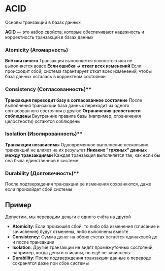 <h1>ACID</h1>
<p>Основы транзакций в базах данных</p>
<p><strong>ACID</strong> — это набор свойств, которые обеспечивают надежность и корректность транзакций в базах данных</p>
<h3>Atomicity (Атомарность)</h3>
<p><strong>Всё или ничего</strong> Транзакция выполняется полностью или не выполняется вовсе
<strong>Если ошибка -&gt; откат всех изменений</strong> Если происходит сбой, система гарантирует откат всех изменений, чтобы база данных осталась в корректном состоянии</p>
<h3>Consistency (Согласованность)**</h3>
<p><strong>Транзакция переводит базу в согласованное состояние</strong> После выполнения транзакции база данных переходит из одного согласованного состояния в другое
<strong>Ограничения целостности соблюдены</strong> Внутренние правила базы (например, ограничения целостности) остаются соблюдены</p>
<h3>Isolation (Изолированность)**</h3>
<p><strong>Транзакции независимы</strong> Одновременное выполнение нескольких транзакций не влияет на их результат
<strong>Никаких "грязных" данных между транзакциями</strong> Каждая транзакция выполняется так, как если бы она была единственной в системе</p>
<h3>Durability (Долговечность)**</h3>
<p>После подтверждения транзакции её изменения сохраняются, даже если произойдет сбой системы</p>
<h2>Пример</h2>
<p>Допустим, мы переводим деньги с одного счёта на другой</p>
<ul>
<li><strong>Atomicity</strong>: Если произошёл сбой, то либо оба изменения (списание и зачисление) будут отменены, либо выполнены вместе</li>
<li><strong>Consistency</strong>: Сумма денег на обоих счетах остаётся одинаковой до и после транзакции</li>
<li><strong>Isolation</strong>: Другие транзакции не видят промежуточных состояний, например, когда деньги списаны, но ещё не зачислены</li>
<li><strong>Durability</strong>: После подтверждения транзакции данные о переводе сохранятся даже при сбое системы</li>
</ul>